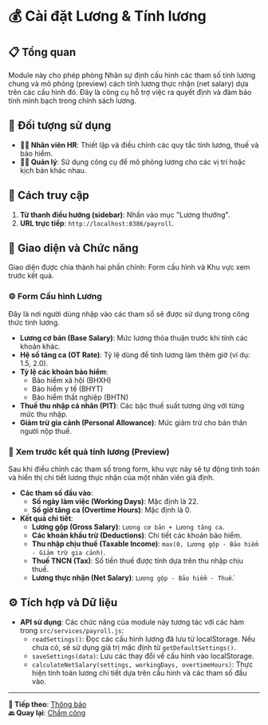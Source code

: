 # 💰 Cài đặt Lương & Tính lương

## 📋 Tổng quan

Module này cho phép phòng Nhân sự định cấu hình các tham số tính lương chung và mô phỏng (preview) cách tính lương thực nhận (net salary) dựa trên các cấu hình đó. Đây là công cụ hỗ trợ việc ra quyết định và đảm bảo tính minh bạch trong chính sách lương.

## 🎯 Đối tượng sử dụng

- **👩‍💼 Nhân viên HR**: Thiết lập và điều chỉnh các quy tắc tính lương, thuế và bảo hiểm.
- **👨‍💻 Quản lý**: Sử dụng công cụ để mô phỏng lương cho các vị trí hoặc kịch bản khác nhau.

## 🧭 Cách truy cập

1. **Từ thanh điều hướng (sidebar)**: Nhấn vào mục "Lương thưởng".
2. **URL trực tiếp**: `http://localhost:8386/payroll`.

## 📱 Giao diện và Chức năng

Giao diện được chia thành hai phần chính: Form cấu hình và Khu vực xem trước kết quả.

### ⚙️ **Form Cấu hình Lương**

Đây là nơi người dùng nhập vào các tham số sẽ được sử dụng trong công thức tính lương.

- **Lương cơ bản (Base Salary)**: Mức lương thỏa thuận trước khi tính các khoản khác.
- **Hệ số tăng ca (OT Rate)**: Tỷ lệ dùng để tính lương làm thêm giờ (ví dụ: 1.5, 2.0).
- **Tỷ lệ các khoản bảo hiểm**:
    - Bảo hiểm xã hội (BHXH)
    - Bảo hiểm y tế (BHYT)
    - Bảo hiểm thất nghiệp (BHTN)
- **Thuế thu nhập cá nhân (PIT)**: Các bậc thuế suất tương ứng với từng mức thu nhập.
- **Giảm trừ gia cảnh (Personal Allowance)**: Mức giảm trừ cho bản thân người nộp thuế.

### 🧮 **Xem trước kết quả tính lương (Preview)**

Sau khi điều chỉnh các tham số trong form, khu vực này sẽ tự động tính toán và hiển thị chi tiết lương thực nhận của một nhân viên giả định.

- **Các tham số đầu vào**:
    - **Số ngày làm việc (Working Days)**: Mặc định là 22.
    - **Số giờ tăng ca (Overtime Hours)**: Mặc định là 0.
- **Kết quả chi tiết**:
    - **Lương gộp (Gross Salary)**: `Lương cơ bản + Lương tăng ca`.
    - **Các khoản khấu trừ (Deductions)**: Chi tiết các khoản bảo hiểm.
    - **Thu nhập chịu thuế (Taxable Income)**: `max(0, Lương gộp - Bảo hiểm - Giảm trừ gia cảnh)`.
    - **Thuế TNCN (Tax)**: Số tiền thuế được tính dựa trên thu nhập chịu thuế.
    - **Lương thực nhận (Net Salary)**: `Lương gộp - Bảo hiểm - Thuế`.

## ⚙️ Tích hợp và Dữ liệu

- **API sử dụng**: Các chức năng của module này tương tác với các hàm trong `src/services/payroll.js`:
    - `readSettings()`: Đọc các cấu hình lương đã lưu từ localStorage. Nếu chưa có, sẽ sử dụng giá trị mặc định từ `getDefaultSettings()`.
    - `saveSettings(data)`: Lưu các thay đổi về cấu hình vào localStorage.
    - `calculateNetSalary(settings, workingDays, overtimeHours)`: Thực hiện tính toán lương chi tiết dựa trên cấu hình và các tham số đầu vào.

---

**📝 Tiếp theo**: [Thông báo](./announcements.md)  
**🔙 Quay lại**: [Chấm công](./time-attendance.md)
